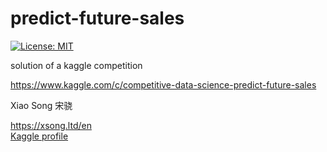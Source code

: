 # predict-future-sales

[![License: MIT](https://img.shields.io/badge/License-MIT-green.svg)](https://opensource.org/licenses/MIT)

solution of a kaggle competition

https://www.kaggle.com/c/competitive-data-science-predict-future-sales

Xiao Song 宋骁

<https://xsong.ltd/en>     
[Kaggle profile](https://www.kaggle.com/rikdifos/)



